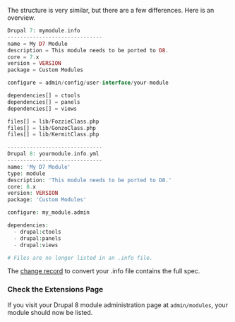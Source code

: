The structure is very similar, but there are a few differences. Here is an overview.

```php
Drupal 7: mymodule.info
------------------------------
name = My D7 Module
description = This module needs to be ported to D8.
core = 7.x
version = VERSION
package = Custom Modules

configure = admin/config/user-interface/your-module

dependencies[] = ctools
dependencies[] = panels
dependencies[] = views

files[] = lib/FozzieClass.php
files[] = lib/GonzoClass.php
files[] = lib/KermitClass.php

------------------------------
Drupal 8: yourmodule.info.yml
------------------------------
name: 'My D7 Module'
type: module
description: 'This module needs to be ported to D8.'
core: 8.x
version: VERSION
package: 'Custom Modules'

configure: my_module.admin

dependencies:
  - drupal:ctools
  - drupal:panels
  - drupal:views

# Files are no longer listed in an .info file.

```

The [change record](https://drupal.org/node/1935708) to convert your .info file contains the full spec.

### Check the Extensions Page

If you visit your Drupal 8 module administration page at `admin/modules`, your module should now be listed.